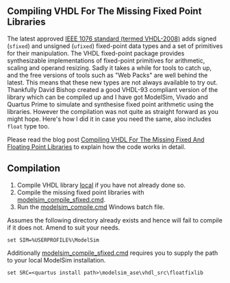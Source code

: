 ## Compiling VHDL For The Missing Fixed Point Libraries

The latest approved [IEEE 1076 standard (termed VHDL-2008)](https://standards.ieee.org/standard/1076-2008.html) adds signed (`sfixed`) and unsigned (`ufixed`) fixed-point data types and a set of primitives for their manipulation. The VHDL fixed-point package provides synthesizable implementations of fixed-point primitives for arithmetic, scaling and operand resizing. Sadly it takes a while for tools to catch up, and the free versions of tools such as "Web Packs" are well behind the latest. This means that these new types are not always available to try out. Thankfully David Bishop created a good VHDL-93 compliant version of the library which can be compiled up and I have got ModelSim, Vivado and Quartus Prime to simulate and synthesise fixed point arithmetic using the libraries. However the compilation was not quite as straight forward as you might hope. Here's how I did it in case you need the same, also includes `float` type too.

Please read the blog post [Compiling VHDL For The Missing Fixed And Floating Point Libraries](http://blog.abbey1.org.uk/index.php/technology/compiling-vhdl-for-the-missing-fixed-and-floating) to explain how the code works in detail.

## Compilation

1. Compile VHDL library [local](../Local) if you have not already done so.
2. Compile the missing fixed point libraries with [modelsim_compile_sfixed.cmd](modelsim_compile_sfixed.cmd).
3. Run the [modelsim_compile.cmd](modelsim_compile.cmd) Windows batch file.

Assumes the following directory already exists and hence will fail to compile if it does not. Amend to suit your needs.

```batch
set SIM=%USERPROFILE%\ModelSim
```

Additionally [modelsim_compile_sfixed.cmd](modelsim_compile_sfixed.cmd) requires you to supply the path to your local ModelSim installation.

```batch
set SRC=<quartus install path>\modelsim_ase\vhdl_src\floatfixlib
```

